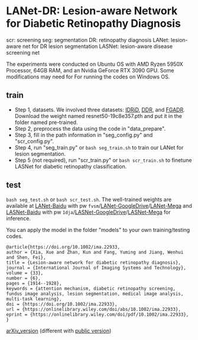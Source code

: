 # LANet-DR: Lesion-aware Network for Diabetic Retinopathy Diagnosis
scr: screening
seg: segmentation
DR: retinopathy diagnosis
LANet: lesion-aware net for DR lesion segmentation
LASNet: lesion-aware disease screening net


The experiments were conducted on Ubuntu OS with AMD Ryzen 5950X Processor, 64GB RAM, and an Nvidia GeForce RTX 3090 GPU. Some modifications may need for For running the codes on Windows OS.


## train
+ Step 1, datasets.
  We involved three datasets: [IDRiD](https://idrid.grand-challenge.org/), [DDR](https://github.com/nkicsl/DDR-dataset), and [FGADR](https://csyizhou.github.io/FGADR/). 
  Download the weight named resnet50-19c8e357.pth and put it in the folder named pre-trained.
+ Step 2, preprocess the data using the code in "data_prepare".
+ Step 3, fill in the path information in "seg_config.py" and "scr_config.py".
+ Step 4, run "seg_train.py" or ```bash seg_train.sh``` to train our LANet for lesion segmentation.
+ Step 5 (not required), run "scr_train.py" or ```bash scr_train.sh``` to finetune LASNet for diabetic retinopathy classification.

## test
```bash seg_test.sh``` or ```bash scr_test.sh```.
The well-trained weights are available at [LANet-Baidu](https://pan.baidu.com/s/1qoLSHMcaOt7bthkRY68nqQ?pwd=fvsm) with pw ```fvsm```/[LANet-GoogleDrive](https://drive.google.com/drive/folders/1C54D5BWGO41I_X4ihGZ5sX4wPp0i13KG?usp=drive_link)/[LANet-Mega](https://mega.nz/folder/QwUAFIgR#C3H8BGYgX7BR3JTLSbJ-ow) and [LASNet-Baidu](https://pan.baidu.com/s/1uBILFc6FWQM9wRIZ2nFuEQ?pwd=1dja) with pw ```1dja```/[LASNet-GoogleDrive](https://drive.google.com/drive/folders/1tmftuBqDJDWHoa5r5vTJ0gGtRnhg8Yct?usp=drive_link)/[LASNet-Mega](https://mega.nz/folder/twlUjSRI#IeV9a0x4EzglmyPDhSxYUA) for inference.

You can apply the model in the folder "models" to your own training/testing codes. 

```
@article{https://doi.org/10.1002/ima.22933,
author = {Xia, Xue and Zhan, Kun and Fang, Yuming and Jiang, Wenhui and Shen, Fei},
title = {Lesion-aware network for diabetic retinopathy diagnosis},
journal = {International Journal of Imaging Systems and Technology},
volume = {33},
number = {6},
pages = {1914--1928},
keywords = {attention mechanism, diabetic retinopathy screening, fundus image analysis, lesion segmentation, medical image analysis, multi-task learning},
doi = {https://doi.org/10.1002/ima.22933},
url = {https://onlinelibrary.wiley.com/doi/abs/10.1002/ima.22933},
eprint = {https://onlinelibrary.wiley.com/doi/pdf/10.1002/ima.22933},
}
```
[arXiv_version](https://arxiv.org/abs/2408.07264) (different with [public version](https://onlinelibrary.wiley.com/doi/abs/10.1002/ima.22933))
